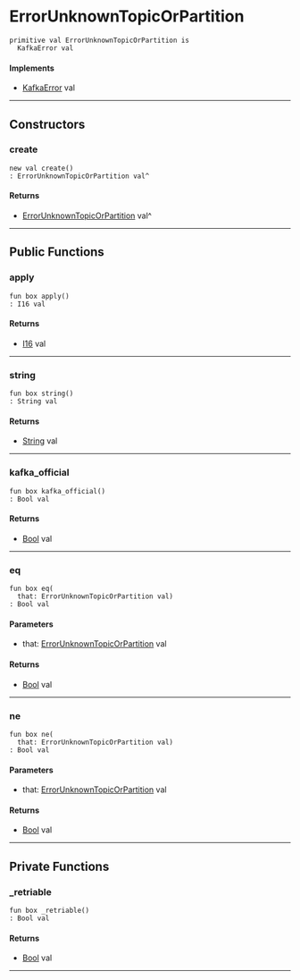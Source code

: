 # ErrorUnknownTopicOrPartition

```pony
primitive val ErrorUnknownTopicOrPartition is
  KafkaError val
```

#### Implements

* [KafkaError](pony-kafka-KafkaError) val

---

## Constructors

### create

```pony
new val create()
: ErrorUnknownTopicOrPartition val^
```

#### Returns

* [ErrorUnknownTopicOrPartition](pony-kafka-ErrorUnknownTopicOrPartition) val^

---

## Public Functions

### apply

```pony
fun box apply()
: I16 val
```

#### Returns

* [I16](builtin-I16) val

---

### string

```pony
fun box string()
: String val
```

#### Returns

* [String](builtin-String) val

---

### kafka_official

```pony
fun box kafka_official()
: Bool val
```

#### Returns

* [Bool](builtin-Bool) val

---

### eq

```pony
fun box eq(
  that: ErrorUnknownTopicOrPartition val)
: Bool val
```
#### Parameters

*   that: [ErrorUnknownTopicOrPartition](pony-kafka-ErrorUnknownTopicOrPartition) val

#### Returns

* [Bool](builtin-Bool) val

---

### ne

```pony
fun box ne(
  that: ErrorUnknownTopicOrPartition val)
: Bool val
```
#### Parameters

*   that: [ErrorUnknownTopicOrPartition](pony-kafka-ErrorUnknownTopicOrPartition) val

#### Returns

* [Bool](builtin-Bool) val

---

## Private Functions

### _retriable

```pony
fun box _retriable()
: Bool val
```

#### Returns

* [Bool](builtin-Bool) val

---

